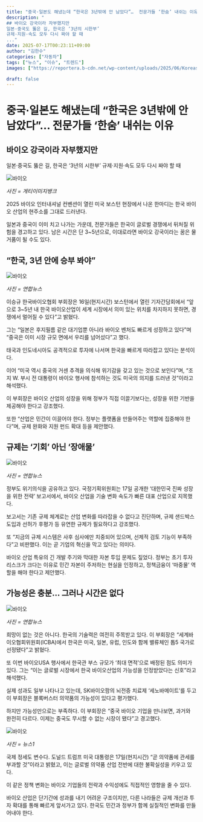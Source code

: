 ```yaml
---
title: "중국·일본도 해냈는데 “한국은 3년밖에 안 남았다”…  전문가들 ‘한숨’ 내쉬는 이유"
description: "
## 바이오 강국이라 자부했지만
일본·중국도 뚫은 길, 한국은 ‘3년의 시한부’
규제·지원·속도 모두 다시 짜야 할 때
..."
date: 2025-07-17T00:23:11+09:00
author: "김한수"
categories: ["자동차"]
tags: ["뉴스", "이슈", "트렌드"]
images: ["https://reportera.b-cdn.net/wp-content/uploads/2025/06/Koreas-bio-industry-in-danger-of-falling-behind-1024x576.jpg"]

draft: false
---
```


# 중국·일본도 해냈는데 “한국은 3년밖에 안 남았다”…  전문가들 ‘한숨’ 내쉬는 이유


## 바이오 강국이라 자부했지만
일본·중국도 뚫은 길, 한국은 ‘3년의 시한부’
규제·지원·속도 모두 다시 짜야 할 때


![바이오](https://reportera.b-cdn.net/wp-content/uploads/2025/06/Koreas-bio-industry-in-danger-of-falling-behind-1024x576.jpg)

*사진 = 게티이미지뱅크*

2025 바이오 인터내셔널 컨벤션이 열린 미국 보스턴 현장에서 나온 한마디는 한국 바이오 산업의 현주소를 그대로 드러낸다.

일본과 중국이 이미 치고 나가는 가운데, 전문가들은 한국이 글로벌 경쟁에서 뒤처질 위험을 경고하고 있다. 남은 시간은 단 3~5년으로, 이대로라면 바이오 강국이라는 꿈은 물거품이 될 수도 있다.


## “한국, 3년 안에 승부 봐야”


![바이오](https://reportera.b-cdn.net/wp-content/uploads/2025/06/이승규-1024x872.jpg)

*사진 = 연합뉴스*

이승규 한국바이오협회 부회장은 16일(현지시간) 보스턴에서 열린 기자간담회에서 “앞으로 3~5년 내 한국 바이오산업이 세계 시장에서 의미 있는 위치를 차지하지 못하면, 경쟁에서 멀어질 수 있다”고 밝혔다.

그는 “일본은 후지필름 같은 대기업뿐 아니라 바이오 벤처도 빠르게 성장하고 있다”며 “중국은 이미 시장 규모 면에서 우리를 넘어섰다”고 했다.

태국과 인도네시아도 공격적으로 투자에 나서며 한국을 빠르게 따라잡고 있다는 분석이다.

이어 “미국 역시 중국의 거센 추격을 의식해 위기감을 갖고 있는 것으로 보인다”며, “조지 W. 부시 전 대통령이 바이오 행사에 참석하는 것도 미국의 의지를 드러낸 것”이라고 해석했다.

이 부회장은 바이오 산업의 성장을 위해 정부가 직접 이끌기보다는, 성장을 위한 기반을 제공해야 한다고 강조했다.

또한 “산업은 민간이 이끌어야 한다. 정부는 플랫폼을 만들어주는 역할에 집중해야 한다”며, 규제 완화와 지원 펀드 확대 등을 제안했다.


## 규제는 ‘기회’ 아닌 ‘장애물’


![바이오](https://reportera.b-cdn.net/wp-content/uploads/2025/06/바이오-2-1024x537.jpg)

*사진 = 연합뉴스*

정부도 위기의식을 공유하고 있다. 국정기획위원회는 17일 공개한 ‘대한민국 진짜 성장을 위한 전략’ 보고서에서, 바이오 산업을 기술 변화 속도가 빠른 대표 산업으로 지목했다.

보고서는 기존 규제 체계로는 산업 변화를 따라잡을 수 없다고 진단하며, 규제 샌드박스 도입과 선허가 후평가 등 유연한 규제가 필요하다고 강조했다.

또 “지금의 규제 시스템은 사후 심사에만 치중되어 있으며, 선제적 검토 기능이 부족하다”고 비판했다. 이는 곧 기업의 혁신을 막고 있다는 의미다.

바이오 산업 특유의 긴 개발 주기와 막대한 자본 투입 문제도 짚었다. 정부는 초기 투자 리스크가 크다는 이유로 민간 자본이 주저하는 현실을 인정하고, 정책금융이 ‘마중물’ 역할을 해야 한다고 제안했다.


## 가능성은 충분… 그러나 시간은 없다


![바이오](https://reportera.b-cdn.net/wp-content/uploads/2025/06/바이오-1-1024x576.jpg)

*사진 = 연합뉴스*

희망이 없는 것은 아니다. 한국의 기술력은 여전히 주목받고 있다. 이 부회장은 “세계바이오협회위원회(ICBA)에서 한국은 미국, 일본, 유럽, 인도와 함께 밸류체인 톱5 국가로 선정됐다”고 밝혔다.

또 이번 바이오USA 행사에서 한국관 부스 규모가 ‘최대 면적’으로 배정된 점도 의미가 있다. 그는 “이는 글로벌 시장에서 한국 바이오산업의 가능성을 인정받았다는 신호”라고 해석했다.

실제 성과도 일부 나타나고 있는데, SK바이오팜의 뇌전증 치료제 ‘세노바메이트’를 두고 이 부회장은 블록버스터 의약품의 가능성이 있다고 평가했다.

하지만 가능성만으로는 부족하다. 이 부회장은 “중국 바이오 기업을 만나보면, 과거와 완전히 다르다. 이제는 중국도 무시할 수 없는 시장이 됐다”고 경고했다.

![바이오](https://reportera.b-cdn.net/wp-content/uploads/2025/06/트럼프-3-1024x656.jpg)

*사진 = 뉴스1*

국제 정세도 변수다. 도널드 트럼프 미국 대통령은 17일(현지시간) “곧 의약품에 관세를 부과할 것”이라고 밝혔고, 이는 글로벌 의약품 산업 전반에 대한 불확실성을 키우고 있다.

이 같은 정책 변화는 바이오 기업들의 전략과 수익성에도 직접적인 영향을 줄 수 있다.

바이오 산업은 단기간에 성과를 내기 어려운 구조이지만, 다른 나라들은 규제 개선과 투자 확대를 통해 빠르게 앞서가고 있다. 한국도 민간과 정부가 함께 실질적인 변화를 만들어내야 한다.
